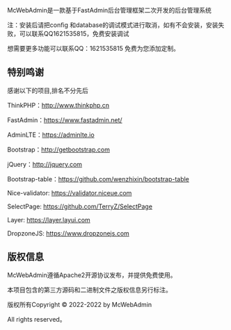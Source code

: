 McWebAdmin是一款基于FastAdmin后台管理框架二次开发的后台管理系统

注：安装后请把config  和database的调试模式进行取消，如有不会安装，安装失败，可以联系QQ1621535815，免费安装调试

想需要更多功能可以联系QQ：1621535815 免费为您添加定制。

## 特别鸣谢

感谢以下的项目,排名不分先后

ThinkPHP：http://www.thinkphp.cn

FastAdmin：https://www.fastadmin.net/

AdminLTE：https://adminlte.io

Bootstrap：http://getbootstrap.com

jQuery：http://jquery.com

Bootstrap-table：https://github.com/wenzhixin/bootstrap-table

Nice-validator: https://validator.niceue.com

SelectPage: https://github.com/TerryZ/SelectPage

Layer: https://layer.layui.com

DropzoneJS: https://www.dropzonejs.com


## 版权信息

McWebAdmin遵循Apache2开源协议发布，并提供免费使用。

本项目包含的第三方源码和二进制文件之版权信息另行标注。

版权所有Copyright © 2022-2022 by McWebAdmin

All rights reserved。
